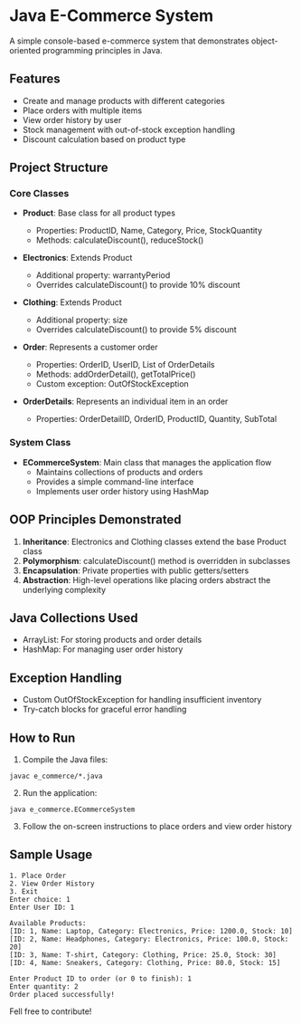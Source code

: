 # Java E-Commerce System

A simple console-based e-commerce system that demonstrates object-oriented programming principles in Java.

## Features

- Create and manage products with different categories
- Place orders with multiple items
- View order history by user
- Stock management with out-of-stock exception handling
- Discount calculation based on product type

## Project Structure

### Core Classes

- **Product**: Base class for all product types
  - Properties: ProductID, Name, Category, Price, StockQuantity
  - Methods: calculateDiscount(), reduceStock()

- **Electronics**: Extends Product
  - Additional property: warrantyPeriod
  - Overrides calculateDiscount() to provide 10% discount

- **Clothing**: Extends Product
  - Additional property: size
  - Overrides calculateDiscount() to provide 5% discount

- **Order**: Represents a customer order
  - Properties: OrderID, UserID, List of OrderDetails
  - Methods: addOrderDetail(), getTotalPrice()
  - Custom exception: OutOfStockException

- **OrderDetails**: Represents an individual item in an order
  - Properties: OrderDetailID, OrderID, ProductID, Quantity, SubTotal

### System Class

- **ECommerceSystem**: Main class that manages the application flow
  - Maintains collections of products and orders
  - Provides a simple command-line interface
  - Implements user order history using HashMap

## OOP Principles Demonstrated

1. **Inheritance**: Electronics and Clothing classes extend the base Product class
2. **Polymorphism**: calculateDiscount() method is overridden in subclasses
3. **Encapsulation**: Private properties with public getters/setters
4. **Abstraction**: High-level operations like placing orders abstract the underlying complexity

## Java Collections Used

- ArrayList: For storing products and order details
- HashMap: For managing user order history

## Exception Handling

- Custom OutOfStockException for handling insufficient inventory
- Try-catch blocks for graceful error handling

## How to Run

1. Compile the Java files:
```
javac e_commerce/*.java
```

2. Run the application:
```
java e_commerce.ECommerceSystem
```

3. Follow the on-screen instructions to place orders and view order history

## Sample Usage

```
1. Place Order
2. View Order History
3. Exit
Enter choice: 1
Enter User ID: 1

Available Products:
[ID: 1, Name: Laptop, Category: Electronics, Price: 1200.0, Stock: 10]
[ID: 2, Name: Headphones, Category: Electronics, Price: 100.0, Stock: 20]
[ID: 3, Name: T-shirt, Category: Clothing, Price: 25.0, Stock: 30]
[ID: 4, Name: Sneakers, Category: Clothing, Price: 80.0, Stock: 15]

Enter Product ID to order (or 0 to finish): 1
Enter quantity: 2
Order placed successfully!
```

Fell free to contribute!
